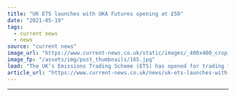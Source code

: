 ```yaml
---
title: "UK ETS launches with UKA Futures opening at £50"
date: "2021-05-19"
tags: 
  - current news
  - news
source: "current news"
image_url: "https://www.current-news.co.uk/static/images/_400x400_crop_center-center/GettyImages-175487101.jpg"
image_fp: "/assets/img/post_thumbnails/165.jpg"
lead: "​The UK’s Emissions Trading Scheme (ETS) has opened for trading for the first time, with the carbon price coming in at £50.23."
article_url: "https://www.current-news.co.uk/news/uk-ets-launches-with-uka-futures-opening-at-50?utm_source=rss-feeds&utm_medium=rss&utm_campaign=rss"
---
```


---
